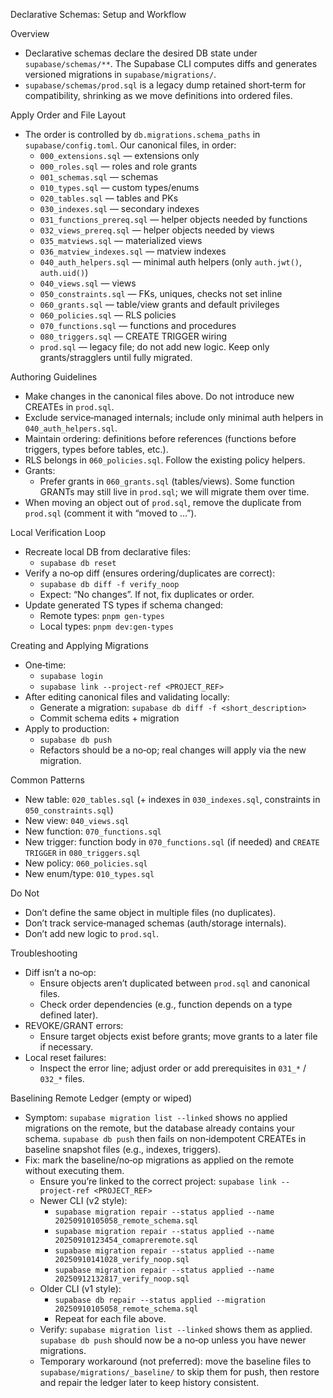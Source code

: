 Declarative Schemas: Setup and Workflow

Overview
- Declarative schemas declare the desired DB state under `supabase/schemas/**`. The Supabase CLI computes diffs and generates versioned migrations in `supabase/migrations/`.
- `supabase/schemas/prod.sql` is a legacy dump retained short‑term for compatibility, shrinking as we move definitions into ordered files.

Apply Order and File Layout
- The order is controlled by `db.migrations.schema_paths` in `supabase/config.toml`. Our canonical files, in order:
  - `000_extensions.sql` — extensions only
  - `000_roles.sql` — roles and role grants
  - `001_schemas.sql` — schemas
  - `010_types.sql` — custom types/enums
  - `020_tables.sql` — tables and PKs
  - `030_indexes.sql` — secondary indexes
  - `031_functions_prereq.sql` — helper objects needed by functions
  - `032_views_prereq.sql` — helper objects needed by views
  - `035_matviews.sql` — materialized views
  - `036_matview_indexes.sql` — matview indexes
  - `040_auth_helpers.sql` — minimal auth helpers (only `auth.jwt()`, `auth.uid()`)
  - `040_views.sql` — views
  - `050_constraints.sql` — FKs, uniques, checks not set inline
  - `060_grants.sql` — table/view grants and default privileges
  - `060_policies.sql` — RLS policies
  - `070_functions.sql` — functions and procedures
  - `080_triggers.sql` — CREATE TRIGGER wiring
  - `prod.sql` — legacy file; do not add new logic. Keep only grants/stragglers until fully migrated.

Authoring Guidelines
- Make changes in the canonical files above. Do not introduce new CREATEs in `prod.sql`.
- Exclude service‑managed internals; include only minimal auth helpers in `040_auth_helpers.sql`.
- Maintain ordering: definitions before references (functions before triggers, types before tables, etc.).
- RLS belongs in `060_policies.sql`. Follow the existing policy helpers.
- Grants:
  - Prefer grants in `060_grants.sql` (tables/views). Some function GRANTs may still live in `prod.sql`; we will migrate them over time.
- When moving an object out of `prod.sql`, remove the duplicate from `prod.sql` (comment it with “moved to …”).

Local Verification Loop
- Recreate local DB from declarative files:
  - `supabase db reset`
- Verify a no‑op diff (ensures ordering/duplicates are correct):
  - `supabase db diff -f verify_noop`
  - Expect: “No changes”. If not, fix duplicates or order.
- Update generated TS types if schema changed:
  - Remote types: `pnpm gen-types`
  - Local types: `pnpm dev:gen-types`

Creating and Applying Migrations
- One‑time:
  - `supabase login`
  - `supabase link --project-ref <PROJECT_REF>`
- After editing canonical files and validating locally:
  - Generate a migration: `supabase db diff -f <short_description>`
  - Commit schema edits + migration
- Apply to production:
  - `supabase db push`
  - Refactors should be a no‑op; real changes will apply via the new migration.

Common Patterns
- New table: `020_tables.sql` (+ indexes in `030_indexes.sql`, constraints in `050_constraints.sql`)
- New view: `040_views.sql`
- New function: `070_functions.sql`
- New trigger: function body in `070_functions.sql` (if needed) and `CREATE TRIGGER` in `080_triggers.sql`
- New policy: `060_policies.sql`
- New enum/type: `010_types.sql`

Do Not
- Don’t define the same object in multiple files (no duplicates).
- Don’t track service‑managed schemas (auth/storage internals).
- Don’t add new logic to `prod.sql`.

Troubleshooting
- Diff isn’t a no‑op:
  - Ensure objects aren’t duplicated between `prod.sql` and canonical files.
  - Check order dependencies (e.g., function depends on a type defined later).
- REVOKE/GRANT errors:
  - Ensure target objects exist before grants; move grants to a later file if necessary.
- Local reset failures:
  - Inspect the error line; adjust order or add prerequisites in `031_*` / `032_*` files.

Baselining Remote Ledger (empty or wiped)
- Symptom: `supabase migration list --linked` shows no applied migrations on the remote, but the database already contains your schema. `supabase db push` then fails on non‑idempotent CREATEs in baseline snapshot files (e.g., indexes, triggers).
- Fix: mark the baseline/no‑op migrations as applied on the remote without executing them.
  - Ensure you’re linked to the correct project: `supabase link --project-ref <PROJECT_REF>`
  - Newer CLI (v2 style):
    - `supabase migration repair --status applied --name 20250910105058_remote_schema.sql`
    - `supabase migration repair --status applied --name 20250910123454_comapreremote.sql`
    - `supabase migration repair --status applied --name 20250910141028_verify_noop.sql`
    - `supabase migration repair --status applied --name 20250912132817_verify_noop.sql`
  - Older CLI (v1 style):
    - `supabase db repair --status applied --migration 20250910105058_remote_schema.sql`
    - Repeat for each file above.
  - Verify: `supabase migration list --linked` shows them as applied. `supabase db push` should now be a no‑op unless you have newer migrations.
  - Temporary workaround (not preferred): move the baseline files to `supabase/migrations/_baseline/` to skip them for push, then restore and repair the ledger later to keep history consistent.
